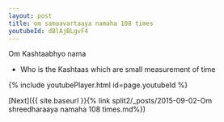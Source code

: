 ```yaml
---
layout: post
title: om samaavartaaya namaha 108 times
youtubeId: dBlAjBLgvF4
---
```

 
 
Om Kashtaabhyo nama 
 
 -  Who is the Kashtaas which are small measurement of time 
 
  
 
  
 
 
 
 
 
 


{% include youtubePlayer.html id=page.youtubeId %}
 
[Next]({{ site.baseurl }}{% link  split2/_posts/2015-09-02-Om shreedharaaya namaha 108 times.md%})
 
